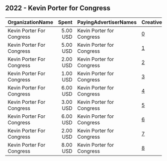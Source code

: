 ## 2022 - Kevin Porter for Congress 
|OrganizationName|Spent|PayingAdvertiserNames|CreativeUrls|Impressions|Genders|AgeBrackets|CountryCodes|BillingAddresses|CandidateBallotInformation|
|:---|---:|:---|:---|---:|:---|:---|:---|:---|:---|
|Kevin Porter For Congress|5.00 USD|Kevin Porter for Congress|[0](https://www.snap.com/political-ads/asset/fa0ae7a12004de4cfde4ea8119f29d1ffa8561a1c8ee3c43db939c993f294ce2?mediaType=mp4)|443||18+|united states|US|Kevin Porter For Congress|
|Kevin Porter For Congress|5.00 USD|Kevin Porter for Congress|[1](https://www.snap.com/political-ads/asset/162fc137d03177114a418fc25250abe180ae33fe52ae94beaeb9483ec1fc9c33?mediaType=mp4)|401||26+|united states|US||
|Kevin Porter For Congress|2.00 USD|Kevin Porter for Congress|[2](https://www.snap.com/political-ads/asset/9ca6bf1652606c9294a3ae602ec5f5ba820ff9c77e56496c5fd11db18cddaa6c?mediaType=mp4)|248||18-25|united states|US||
|Kevin Porter For Congress|1.00 USD|Kevin Porter for Congress|[3](https://www.snap.com/political-ads/asset/e105119515a824bd5dbb3e25f8a7f869aeef3644c9595300cdb6884edd4aa804?mediaType=mp4)|106||26+|united states|US||
|Kevin Porter For Congress|6.00 USD|Kevin Porter for Congress|[4](https://www.snap.com/political-ads/asset/e105119515a824bd5dbb3e25f8a7f869aeef3644c9595300cdb6884edd4aa804?mediaType=mp4)|510||18+|united states|US|Kevin Porter For Congress|
|Kevin Porter For Congress|3.00 USD|Kevin Porter for Congress|[5](https://www.snap.com/political-ads/asset/fa0ae7a12004de4cfde4ea8119f29d1ffa8561a1c8ee3c43db939c993f294ce2?mediaType=mp4)|184||26+|united states|US||
|Kevin Porter For Congress|6.00 USD|Kevin Porter for Congress|[6](https://www.snap.com/political-ads/asset/9ca6bf1652606c9294a3ae602ec5f5ba820ff9c77e56496c5fd11db18cddaa6c?mediaType=mp4)|548||18+|united states|US|Kevin Porter For Congress|
|Kevin Porter For Congress|2.00 USD|Kevin Porter for Congress|[7](https://www.snap.com/political-ads/asset/85b7150acf58e779616dfb1c9c201ac092f1b125bf7c92d0a017e3eeaf745be6?mediaType=mp4)|226||18+|united states|US|Kevin Porter For Congress|
|Kevin Porter For Congress|8.00 USD|Kevin Porter for Congress|[8](https://www.snap.com/political-ads/asset/cbe01975bedd77bdd626f22261e1e406d6f44ff99c7a095cc69c9f6afe1d95d5?mediaType=mp4)|891||18-25|united states|US||
